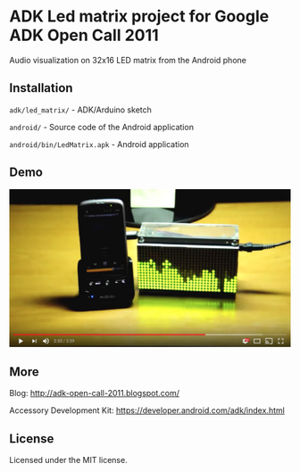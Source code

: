 # ADK Led matrix project for Google ADK Open Call 2011
Audio visualization on 32x16 LED matrix from the Android phone

## Installation
`adk/led_matrix/` - ADK/Arduino sketch

`android/` - Source code of the Android application

`android/bin/LedMatrix.apk` - Android application

## Demo
[![Demo video](misc/youtube.png)](https://www.youtube.com/watch?v=5fyPuvWf8L8)


## More
Blog: http://adk-open-call-2011.blogspot.com/

Accessory Development Kit: https://developer.android.com/adk/index.html

## License
Licensed under the MIT license.
